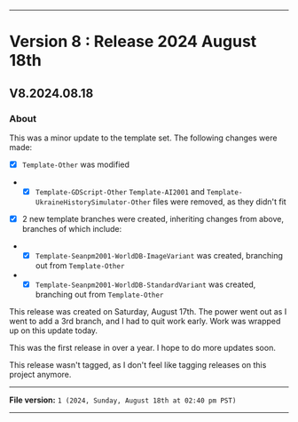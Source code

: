 
***

# Version 8 : Release 2024 August 18th

## V8.2024.08.18

### About

This was a minor update to the template set. The following changes were made:

- [x] `Template-Other` was modified
- - [x] `Template-GDScript-Other` `Template-AI2001` and `Template-UkraineHistorySimulator-Other` files were removed, as they didn't fit
- [x] 2 new template branches were created, inheriting changes from above, branches of which include:
- - [X] `Template-Seanpm2001-WorldDB-ImageVariant` was created, branching out from `Template-Other`
- - [x] `Template-Seanpm2001-WorldDB-StandardVariant` was created, branching out from `Template-Other`

This release was created on Saturday, August 17th. The power went out as I went to add a 3rd branch, and I had to quit work early. Work was wrapped up on this update today.

This was the first release in over a year. I hope to do more updates soon.

This release wasn't tagged, as I don't feel like tagging releases on this project anymore.

***

**File version:** `1 (2024, Sunday, August 18th at 02:40 pm PST)`

***
